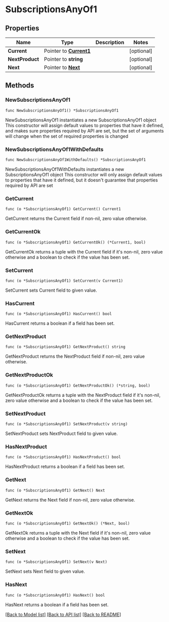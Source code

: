 # SubscriptionsAnyOf1

## Properties

Name | Type | Description | Notes
------------ | ------------- | ------------- | -------------
**Current** | Pointer to [**Current1**](Current1.md) |  | [optional] 
**NextProduct** | Pointer to **string** |  | [optional] 
**Next** | Pointer to [**Next**](Next.md) |  | [optional] 

## Methods

### NewSubscriptionsAnyOf1

`func NewSubscriptionsAnyOf1() *SubscriptionsAnyOf1`

NewSubscriptionsAnyOf1 instantiates a new SubscriptionsAnyOf1 object
This constructor will assign default values to properties that have it defined,
and makes sure properties required by API are set, but the set of arguments
will change when the set of required properties is changed

### NewSubscriptionsAnyOf1WithDefaults

`func NewSubscriptionsAnyOf1WithDefaults() *SubscriptionsAnyOf1`

NewSubscriptionsAnyOf1WithDefaults instantiates a new SubscriptionsAnyOf1 object
This constructor will only assign default values to properties that have it defined,
but it doesn't guarantee that properties required by API are set

### GetCurrent

`func (o *SubscriptionsAnyOf1) GetCurrent() Current1`

GetCurrent returns the Current field if non-nil, zero value otherwise.

### GetCurrentOk

`func (o *SubscriptionsAnyOf1) GetCurrentOk() (*Current1, bool)`

GetCurrentOk returns a tuple with the Current field if it's non-nil, zero value otherwise
and a boolean to check if the value has been set.

### SetCurrent

`func (o *SubscriptionsAnyOf1) SetCurrent(v Current1)`

SetCurrent sets Current field to given value.

### HasCurrent

`func (o *SubscriptionsAnyOf1) HasCurrent() bool`

HasCurrent returns a boolean if a field has been set.

### GetNextProduct

`func (o *SubscriptionsAnyOf1) GetNextProduct() string`

GetNextProduct returns the NextProduct field if non-nil, zero value otherwise.

### GetNextProductOk

`func (o *SubscriptionsAnyOf1) GetNextProductOk() (*string, bool)`

GetNextProductOk returns a tuple with the NextProduct field if it's non-nil, zero value otherwise
and a boolean to check if the value has been set.

### SetNextProduct

`func (o *SubscriptionsAnyOf1) SetNextProduct(v string)`

SetNextProduct sets NextProduct field to given value.

### HasNextProduct

`func (o *SubscriptionsAnyOf1) HasNextProduct() bool`

HasNextProduct returns a boolean if a field has been set.

### GetNext

`func (o *SubscriptionsAnyOf1) GetNext() Next`

GetNext returns the Next field if non-nil, zero value otherwise.

### GetNextOk

`func (o *SubscriptionsAnyOf1) GetNextOk() (*Next, bool)`

GetNextOk returns a tuple with the Next field if it's non-nil, zero value otherwise
and a boolean to check if the value has been set.

### SetNext

`func (o *SubscriptionsAnyOf1) SetNext(v Next)`

SetNext sets Next field to given value.

### HasNext

`func (o *SubscriptionsAnyOf1) HasNext() bool`

HasNext returns a boolean if a field has been set.


[[Back to Model list]](../README.md#documentation-for-models) [[Back to API list]](../README.md#documentation-for-api-endpoints) [[Back to README]](../README.md)


